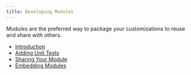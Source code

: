```yaml
---
title: Developing Modules
---
```


Modules are the preferred way to package your customizations to reuse and share with others.

* [Introduction](Introducing-Modules.md)
* [Adding Unit Tests](Adding-Unit-Tests.md)
* [Sharing Your Module](Sharing-Your-Module.md)
* [Embedding Modules](Embedding-Modules.md)
